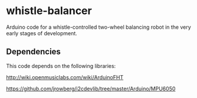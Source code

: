 # whistle-balancer
Arduino code for a whistle-controlled two-wheel balancing robot in the very early stages of development.

## Dependencies
This code depends on the following libraries:

http://wiki.openmusiclabs.com/wiki/ArduinoFHT

https://github.com/jrowberg/i2cdevlib/tree/master/Arduino/MPU6050
